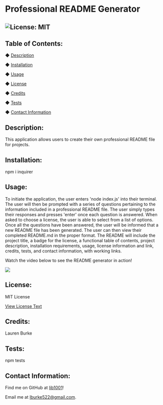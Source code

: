 
# Professional README Generator

## ![License: MIT](https://img.shields.io/badge/License-MIT-yellow.svg)

## Table of Contents:
◆ [Description](#description)

◆ [Installation](#installation)

◆ [Usage](#usage)

◆ [License](#license)

◆ [Credits](#credits)

◆ [Tests](#tests)

◆ [Contact Information](#contact-information)

## Description:

This application allows users to create their own professional README file for projects.

## Installation:

npm i inquirer

## Usage:

To initiate the application, the user enters 'node index.js' into their terminal. The user will then be prompted with a series of questions pertaining to the information included in a professional README file. The user simply types their responses and presses 'enter' once each question is answered. When asked to choose a license, the user is able to select from a list of options. Once all the questions have been answered, the user will be informed that a new README file has been generated. The user can then view their completed README.md in the proper format. The README will include the project title, a badge for the license, a functional table of contents, project description, installation requirements, usage, license information and link, credits, tests, and contact information, with working links.

Watch the video below to see the README generator in action!

![](https://youtu.be/Z_ZZShukR1Q)

## License:

MIT License

[View License Text](https://opensource.org/licenses/MIT)


## Credits:

Lauren Burke

## Tests:

npm tests

## Contact Information:

Find me on GitHub at [lib1001](https://github.com/lib1001)!

Email me at [lburke522@gmail.com](mailTo:lburke522@gmail.com).
 
